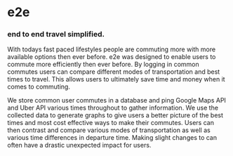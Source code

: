 # e2e
### end to end travel simplified.
With todays fast paced lifestyles people are commuting more with more available
options then ever before.  e2e was designed to enable users to commute more efficiently
then ever before.  By logging in common commutes users can compare different modes of
transportation and best times to travel.  This allows users to ultimately save time
and money when it comes to commuting.

We store common user commutes in a database and ping Google Maps API and Uber API various
times throughout to gather information.  We use the collected data to generate graphs to give users
a better picture of the best times and most cost effective ways to make their commutes.
Users can then contrast and compare various modes of transportation as well as various
time differences in departure time.  Making slight changes to can often have a drastic
unexpected impact for users.
